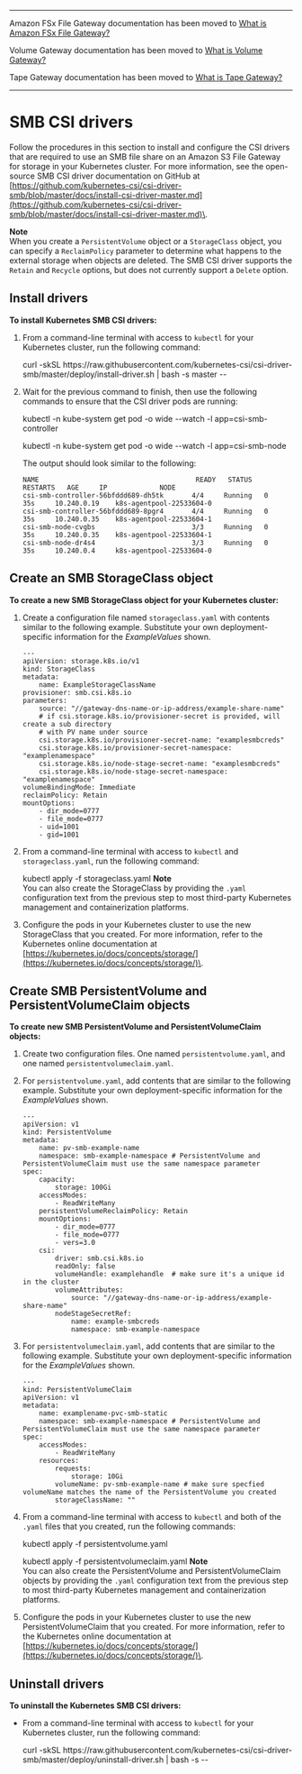 --------

Amazon FSx File Gateway documentation has been moved to [What is Amazon FSx File Gateway?](https://docs.aws.amazon.com/filegateway/latest/filefsxw/WhatIsStorageGateway.html)

Volume Gateway documentation has been moved to [What is Volume Gateway?](https://docs.aws.amazon.com/storagegateway/latest/vgw/WhatIsStorageGateway.html)

Tape Gateway documentation has been moved to [What is Tape Gateway?](https://docs.aws.amazon.com/storagegateway/latest/tgw/WhatIsStorageGateway.html)

--------

# SMB CSI drivers<a name="use-smb-csi"></a>

Follow the procedures in this section to install and configure the CSI drivers that are required to use an SMB file share on an Amazon S3 File Gateway for storage in your Kubernetes cluster\. For more information, see the open\-source SMB CSI driver documentation on GitHub at [https://github.com/kubernetes-csi/csi-driver-smb/blob/master/docs/install-csi-driver-master.md](https://github.com/kubernetes-csi/csi-driver-smb/blob/master/docs/install-csi-driver-master.md)\.

**Note**  
When you create a `PersistentVolume` object or a `StorageClass` object, you can specify a `ReclaimPolicy` parameter to determine what happens to the external storage when objects are deleted\. The SMB CSI driver supports the `Retain` and `Recycle` options, but does not currently support a `Delete` option\.

## Install drivers<a name="install-smb-csi"></a>

**To install Kubernetes SMB CSI drivers:**

1. From a command\-line terminal with access to `kubectl` for your Kubernetes cluster, run the following command:

   curl \-skSL https://raw\.githubusercontent\.com/kubernetes\-csi/csi\-driver\-smb/master/deploy/install\-driver\.sh \| bash \-s master \-\-

1. Wait for the previous command to finish, then use the following commands to ensure that the CSI driver pods are running:

   kubectl \-n kube\-system get pod \-o wide \-\-watch \-l app=csi\-smb\-controller

   kubectl \-n kube\-system get pod \-o wide \-\-watch \-l app=csi\-smb\-node

   The output should look similar to the following:

   ```
   NAME                                       READY   STATUS    RESTARTS   AGE     IP             NODE
   csi-smb-controller-56bfddd689-dh5tk       4/4     Running   0          35s     10.240.0.19    k8s-agentpool-22533604-0
   csi-smb-controller-56bfddd689-8pgr4       4/4     Running   0          35s     10.240.0.35    k8s-agentpool-22533604-1
   csi-smb-node-cvgbs                        3/3     Running   0          35s     10.240.0.35    k8s-agentpool-22533604-1
   csi-smb-node-dr4s4                        3/3     Running   0          35s     10.240.0.4     k8s-agentpool-22533604-0
   ```

## Create an SMB StorageClass object<a name="create-storageclass-smb-csi"></a>

**To create a new SMB StorageClass object for your Kubernetes cluster:**

1. Create a configuration file named `storageclass.yaml` with contents similar to the following example\. Substitute your own deployment\-specific information for the *ExampleValues* shown\.

   ```
   ---
   apiVersion: storage.k8s.io/v1
   kind: StorageClass
   metadata:
       name: ExampleStorageClassName
   provisioner: smb.csi.k8s.io
   parameters:
       source: "//gateway-dns-name-or-ip-address/example-share-name"
       # if csi.storage.k8s.io/provisioner-secret is provided, will create a sub directory
       # with PV name under source
       csi.storage.k8s.io/provisioner-secret-name: "examplesmbcreds"
       csi.storage.k8s.io/provisioner-secret-namespace: "examplenamespace"
       csi.storage.k8s.io/node-stage-secret-name: "examplesmbcreds"
       csi.storage.k8s.io/node-stage-secret-namespace: "examplenamespace"
   volumeBindingMode: Immediate
   reclaimPolicy: Retain
   mountOptions:
       - dir_mode=0777
       - file_mode=0777
       - uid=1001
       - gid=1001
   ```

1. From a command\-line terminal with access to `kubectl` and `storageclass.yaml`, run the following command:

   kubectl apply \-f storageclass\.yaml
**Note**  
You can also create the StorageClass by providing the `.yaml` configuration text from the previous step to most third\-party Kubernetes management and containerization platforms\.

1. Configure the pods in your Kubernetes cluster to use the new StorageClass that you created\. For more information, refer to the Kubernetes online documentation at [https://kubernetes.io/docs/concepts/storage/](https://kubernetes.io/docs/concepts/storage/)\.

## Create SMB PersistentVolume and PersistentVolumeClaim objects<a name="create-persistentvolume-volumeclaim-smb-csi"></a>

**To create new SMB PersistentVolume and PersistentVolumeClaim objects:**

1. Create two configuration files\. One named `persistentvolume.yaml`, and one named `persistentvolumeclaim.yaml`\.

1. For `persistentvolume.yaml`, add contents that are similar to the following example\. Substitute your own deployment\-specific information for the *ExampleValues* shown\.

   ```
   ---
   apiVersion: v1
   kind: PersistentVolume
   metadata:
       name: pv-smb-example-name
       namespace: smb-example-namespace # PersistentVolume and PersistentVolumeClaim must use the same namespace parameter
   spec:
       capacity:
           storage: 100Gi
       accessModes:
           - ReadWriteMany
       persistentVolumeReclaimPolicy: Retain
       mountOptions:
           - dir_mode=0777
           - file_mode=0777
           - vers=3.0
       csi:
           driver: smb.csi.k8s.io
           readOnly: false
           volumeHandle: examplehandle  # make sure it's a unique id in the cluster
           volumeAttributes:
               source: "//gateway-dns-name-or-ip-address/example-share-name"
           nodeStageSecretRef:
               name: example-smbcreds
               namespace: smb-example-namespace
   ```

1. For `persistentvolumeclaim.yaml`, add contents that are similar to the following example\. Substitute your own deployment\-specific information for the *ExampleValues* shown\.

   ```
   ---
   kind: PersistentVolumeClaim
   apiVersion: v1 
   metadata: 
       name: examplename-pvc-smb-static
       namespace: smb-example-namespace # PersistentVolume and PersistentVolumeClaim must use the same namespace parameter
   spec: 
       accessModes: 
           - ReadWriteMany 
       resources: 
           requests: 
               storage: 10Gi 
           volumeName: pv-smb-example-name # make sure specfied volumeName matches the name of the PersistentVolume you created
           storageClassName: ""
   ```

1. From a command\-line terminal with access to `kubectl` and both of the `.yaml` files that you created, run the following commands:

   kubectl apply \-f persistentvolume\.yaml

   kubectl apply \-f persistentvolumeclaim\.yaml
**Note**  
You can also create the PersistentVolume and PersistentVolumeClaim objects by providing the `.yaml` configuration text from the previous step to most third\-party Kubernetes management and containerization platforms\.

1. Configure the pods in your Kubernetes cluster to use the new PersistentVolumeClaim that you created\. For more information, refer to the Kubernetes online documentation at [https://kubernetes.io/docs/concepts/storage/](https://kubernetes.io/docs/concepts/storage/)\.

## Uninstall drivers<a name="uninstall-smb-csi"></a>

**To uninstall the Kubernetes SMB CSI drivers:**
+ From a command\-line terminal with access to `kubectl` for your Kubernetes cluster, run the following command:

  curl \-skSL https://raw\.githubusercontent\.com/kubernetes\-csi/csi\-driver\-smb/master/deploy/uninstall\-driver\.sh \| bash \-s \-\-